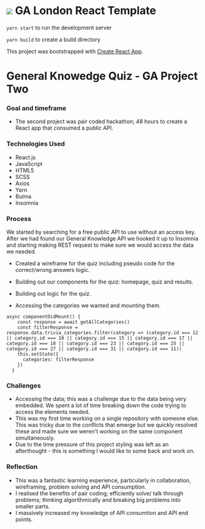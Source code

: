 # ![](https://ga-dash.s3.amazonaws.com/production/assets/logo-9f88ae6c9c3871690e33280fcf557f33.png) GA London React Template

`yarn start` to run the development server

`yarn build` to create a build directory


This project was bootstrapped with [Create React App](https://github.com/facebook/create-react-app).

# General Knowedge Quiz - GA Project Two 

### Goal and timeframe 

- The second project was pair coded hackathon; 48 hours to create a React app that consumed a public API.

### Technologies Used

- React.js
- JavaScript
- HTML5 
- SCSS
- Axios
- Yarn 
- Bulma 
- Insomnia 

### Process

We started by searching for a free public API to use without an access key. After we had found our General Knowledge API we hooked it up to Insomnia and starting making REST request to make sure we would access the data we needed. 

- Created a wireframe for the quiz including pseudo code for the correct/wrong answers logic.
- Building out our components for the quiz: homepage, quiz and results.
- Building out logic for the quiz.

- Accessing the categories we wanted and mounting them.
```
async componentDidMount() {
    const response = await getAllCategories()
    const filterResponse = response.data.trivia_categories.filter(category => (category.id === 12 || category.id === 10 || category.id === 15 || category.id === 17 || category.id === 18 || category.id === 23 || category.id === 25 || category.id === 27 || category.id === 31 || category.id === 11))
    this.setState({
      categories: filterResponse
    })
  }
```

### Challenges 
- Accessing the data; this was a challenge due to the data being very embedded. We spent a lot of time breaking down the code trying to access the elements needed. 
- This was my first time working on a single repository with someone else. This was tricky due to the conflicts that emerge but we quickly resolved these and made sure we weren't working on the same component simultaneously.
- Due to the time pressure of this project styling was left as an afterthought - this is something I would like to some back and work on. 

### Reflection 
- This was a fantastic learning experience, particularly in collaboration, wireframing, problem solving and API consumption.
- I realised the benefits of pair coding; efficiently solve/ talk through problems; thinking algorithmically and breaking big problems into smaller parts.
- I massively increased my knowledge of API consumtion and API end points. 


